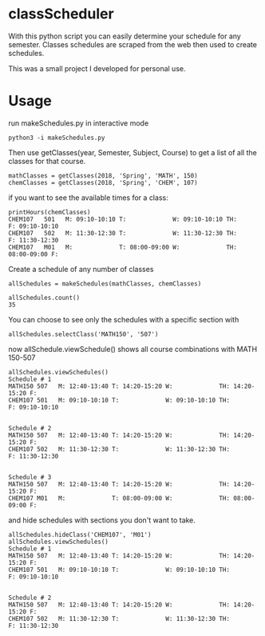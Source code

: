 # classScheduler

With this python script you can easily determine your schedule for any semester. Classes schedules are scraped from the web then used to create schedules.

This was a small project I developed for personal use.

# Usage

run makeSchedules.py in interactive mode
```
python3 -i makeSchedules.py 
```
Then use getClasses(year, Semester, Subject, Course) to get a list of all the classes for that course.
```
mathClasses = getClasses(2018, 'Spring', 'MATH', 150)
chemClasses = getClasses(2018, 'Spring', 'CHEM', 107)
```

if you want to see the available times for a class:
```
printHours(chemClasses)
CHEM107   501   M: 09:10-10:10 T:             W: 09:10-10:10 TH:             F: 09:10-10:10
CHEM107   502   M: 11:30-12:30 T:             W: 11:30-12:30 TH:             F: 11:30-12:30
CHEM107   M01   M:             T: 08:00-09:00 W:             TH: 08:00-09:00 F:            
```
Create a schedule of any number of classes
```
allSchedules = makeSchedules(mathClasses, chemClasses)
```

```
allSchedules.count()
35
```
You can choose to see only the schedules with a specific section with
```
allSchedules.selectClass('MATH150', '507')
```

now allSchedule.viewSchedule() shows all course combinations with MATH 150-507
```
allSchedules.viewSchedules()
Schedule # 1
MATH150 507   M: 12:40-13:40 T: 14:20-15:20 W:             TH: 14:20-15:20 F:            
CHEM107 501   M: 09:10-10:10 T:             W: 09:10-10:10 TH:             F: 09:10-10:10


Schedule # 2
MATH150 507   M: 12:40-13:40 T: 14:20-15:20 W:             TH: 14:20-15:20 F:            
CHEM107 502   M: 11:30-12:30 T:             W: 11:30-12:30 TH:             F: 11:30-12:30


Schedule # 3
MATH150 507   M: 12:40-13:40 T: 14:20-15:20 W:             TH: 14:20-15:20 F:            
CHEM107 M01   M:             T: 08:00-09:00 W:             TH: 08:00-09:00 F:  
```

and hide schedules with sections you don't want to take.
```
allSchedules.hideClass('CHEM107', 'M01')
allSchedules.viewSchedules()
Schedule # 1
MATH150 507   M: 12:40-13:40 T: 14:20-15:20 W:             TH: 14:20-15:20 F:            
CHEM107 501   M: 09:10-10:10 T:             W: 09:10-10:10 TH:             F: 09:10-10:10


Schedule # 2
MATH150 507   M: 12:40-13:40 T: 14:20-15:20 W:             TH: 14:20-15:20 F:            
CHEM107 502   M: 11:30-12:30 T:             W: 11:30-12:30 TH:             F: 11:30-12:30
```


